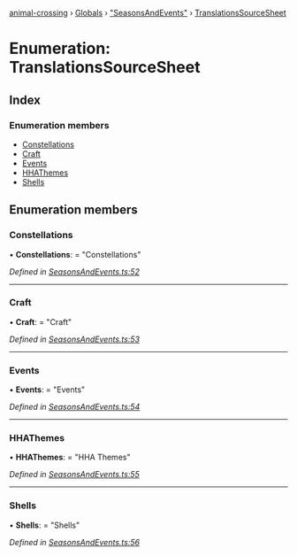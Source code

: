 [animal-crossing](../README.md) › [Globals](../globals.md) › ["SeasonsAndEvents"](../modules/_seasonsandevents_.md) › [TranslationsSourceSheet](_seasonsandevents_.translationssourcesheet.md)

# Enumeration: TranslationsSourceSheet

## Index

### Enumeration members

* [Constellations](_seasonsandevents_.translationssourcesheet.md#constellations)
* [Craft](_seasonsandevents_.translationssourcesheet.md#craft)
* [Events](_seasonsandevents_.translationssourcesheet.md#events)
* [HHAThemes](_seasonsandevents_.translationssourcesheet.md#hhathemes)
* [Shells](_seasonsandevents_.translationssourcesheet.md#shells)

## Enumeration members

###  Constellations

• **Constellations**: = "Constellations"

*Defined in [SeasonsAndEvents.ts:52](https://github.com/Norviah/animal-crossing/blob/7dc871b/module/types/SeasonsAndEvents.ts#L52)*

___

###  Craft

• **Craft**: = "Craft"

*Defined in [SeasonsAndEvents.ts:53](https://github.com/Norviah/animal-crossing/blob/7dc871b/module/types/SeasonsAndEvents.ts#L53)*

___

###  Events

• **Events**: = "Events"

*Defined in [SeasonsAndEvents.ts:54](https://github.com/Norviah/animal-crossing/blob/7dc871b/module/types/SeasonsAndEvents.ts#L54)*

___

###  HHAThemes

• **HHAThemes**: = "HHA Themes"

*Defined in [SeasonsAndEvents.ts:55](https://github.com/Norviah/animal-crossing/blob/7dc871b/module/types/SeasonsAndEvents.ts#L55)*

___

###  Shells

• **Shells**: = "Shells"

*Defined in [SeasonsAndEvents.ts:56](https://github.com/Norviah/animal-crossing/blob/7dc871b/module/types/SeasonsAndEvents.ts#L56)*
